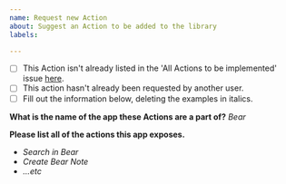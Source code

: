 ```yaml
---
name: Request new Action
about: Suggest an Action to be added to the library
labels: 

---
```


- [ ] This Action isn't already listed in the 'All Actions to be implemented' issue [here](https://github.com/joshfarrant/shortcuts-js/issues/6).
- [ ] This action hasn't already been requested by another user.
- [ ] Fill out the information below, deleting the examples in italics.

**What is the name of the app these Actions are a part of?**
_Bear_

**Please list all of the actions this app exposes.**
- _Search in Bear_
- _Create Bear Note_
- _...etc_
